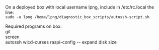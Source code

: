 On a deployed box with local username lpng, include in /etc/rc.local the line:  
`sudo -u lpng /home/lpng/diagnostic_box_scripts/autossh-script.sh`

Required programs on box:  
git  
screen  
autossh
wicd-curses
raspi-config -- expand disk size
